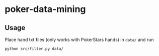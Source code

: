 # poker-data-mining

## Usage

Place hand txt files (only works with PokerStars hands) in `data/` and run

```
python src/filter.py data/
```
